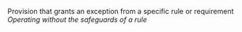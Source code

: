 Provision that grants an exception from a specific rule or requirement
*Operating without the safeguards of a rule*